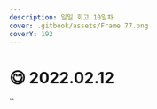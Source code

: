 ```yaml
---
description: 일일 회고 10일차
cover: .gitbook/assets/Frame 77.png
coverY: 192
---
```


# 😋 2022.02.12

``
